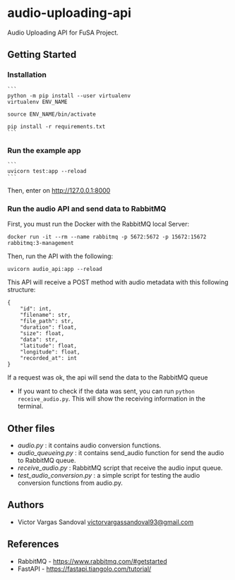 # audio-uploading-api

Audio Uploading API for FuSA Project.

## Getting Started

### Installation
    ```
    python -m pip install --user virtualenv
    virtualenv ENV_NAME

    source ENV_NAME/bin/activate

    pip install -r requirements.txt
    ```

### Run the example app
    ```
    uvicorn test:app --reload
    ```
Then, enter on http://127.0.0.1:8000


### Run the audio API and send data to RabbitMQ
First, you must run the Docker with the RabbitMQ local Server:
```
docker run -it --rm --name rabbitmq -p 5672:5672 -p 15672:15672 rabbitmq:3-management
```

Then, run the API with the following:
```
uvicorn audio_api:app --reload
```

This API will receive a POST method with audio metadata with this following structure:
```
{
    "id": int,
    "filename": str,
    "file_path": str,
    "duration": float,
    "size": float,
    "data": str,
    "latitude": float,
    "longitude": float,
    "recorded_at": int
}
```

If a request was ok, the api will send the data to the RabbitMQ queue

  * If you want to check if the data was sent, you can run ```python receive_audio.py```.
This will show the receiving information in the terminal.

## Other files
  * *audio.py*                 : it contains audio conversion functions.
  * *audio_queueing.py*        : it contains send_audio function for send the audio to RabbitMQ queue.
  * *receive_audio.py*         : RabbitMQ script that receive the audio input queue.
  * *test_audio_conversion.py* : a simple script for testing the audio conversion functions from audio.py.


## Authors

* Victor Vargas Sandoval victorvargassandoval93@gmail.com

## References

* RabbitMQ - https://www.rabbitmq.com/#getstarted
* FastAPI - https://fastapi.tiangolo.com/tutorial/